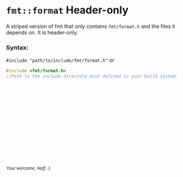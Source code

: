 # `fmt::format` Header-only

A striped version of fmt that only contains `fmt/format.h` and the files it depends on. It is header-only.

### Syntax:

`#include "path/to/include/fmt/format.h"`
or
```C++
#include <fmt/format.h>
//Path to the include directory must defined in your build system.
```

<br><br><br><br><br><br><br><br><br><br><br><br>
<h6><sub>Your welcome, Half. :)</sub></h6>

